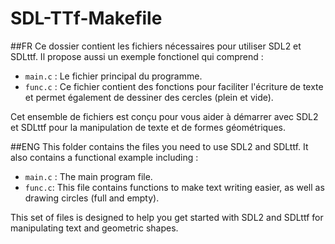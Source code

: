# SDL-TTf-Makefile

##FR
Ce dossier contient les fichiers nécessaires pour utiliser SDL2 et SDLttf. Il propose aussi un exemple fonctionel qui comprend :

- `main.c` : Le fichier principal du programme.
- `func.c` : Ce fichier contient des fonctions pour faciliter l'écriture de texte et permet également de dessiner des cercles (plein et vide).

Cet ensemble de fichiers est conçu pour vous aider à démarrer avec SDL2 et SDLttf pour la manipulation de texte et de formes géométriques.

##ENG
This folder contains the files you need to use SDL2 and SDLttf. It also contains a functional example including :

- `main.c` : The main program file.
- `func.c`: This file contains functions to make text writing easier, as well as drawing circles (full and empty).

This set of files is designed to help you get started with SDL2 and SDLttf for manipulating text and geometric shapes.

